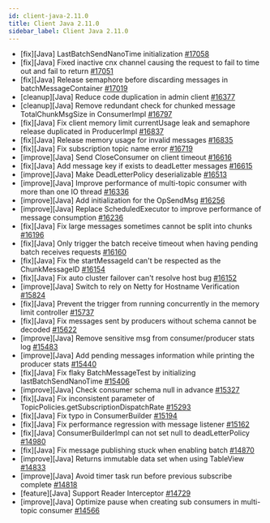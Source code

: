 ```yaml
---
id: client-java-2.11.0
title: Client Java 2.11.0 
sidebar_label: Client Java 2.11.0 
---
```


- [fix][Java] LastBatchSendNanoTime initialization [#17058](https://github.com/apache/pulsar/pull/17058)
- [fix][Java] Fixed inactive cnx channel causing the request to fail to time out and fail to return [#17051](https://github.com/apache/pulsar/pull/17051)
- [fix][Java] Release semaphore before discarding messages in batchMessageContainer [#17019](https://github.com/apache/pulsar/pull/17019)
- [cleanup][Java] Reduce code duplication in admin client [#16377](https://github.com/apache/pulsar/pull/16377)
- [cleanup][Java] Remove redundant check for chunked message TotalChunkMsgSize in ConsumerImpl [#16797](https://github.com/apache/pulsar/pull/16797)
- [fix][Java] Fix client memory limit currentUsage leak and semaphore release duplicated in ProducerImpl [#16837](https://github.com/apache/pulsar/pull/16837)
- [fix][Java] Release memory usage for invalid messages [#16835](https://github.com/apache/pulsar/pull/16835)
- [fix][Java] Fix subscription topic name error [#16719](https://github.com/apache/pulsar/pull/16719)
- [improve][Java] Send CloseConsumer on client timeout [#16616](https://github.com/apache/pulsar/pull/16616)
- [fix][Java] Add message key if exists to deadLetter messages [#16615](https://github.com/apache/pulsar/pull/16615)
- [improve][Java] Make DeadLetterPolicy deserializable [#16513](https://github.com/apache/pulsar/pull/16513)
- [improve][Java] Improve performance of multi-topic consumer with more than one IO thread [#16336](https://github.com/apache/pulsar/pull/16336)
- [improve][Java] Add initialization for the OpSendMsg [#16256](https://github.com/apache/pulsar/pull/16256)
- [improve][Java] Replace ScheduledExecutor to improve performance of message consumption [#16236](https://github.com/apache/pulsar/pull/16236)
- [fix][Java] Fix large messages sometimes cannot be split into chunks [#16196](https://github.com/apache/pulsar/pull/16196)
- [fix][Java] Only trigger the batch receive timeout when having pending batch receives requests [#16160](https://github.com/apache/pulsar/pull/16160)
- [fix][Java] Fix the startMessageId can't be respected as the ChunkMessageID [#16154](https://github.com/apache/pulsar/pull/16154)
- [fix][Java] Fix auto cluster failover can't resolve host bug [#16152](https://github.com/apache/pulsar/pull/16152)
- [improve][Java] Switch to rely on Netty for Hostname Verification [#15824](https://github.com/apache/pulsar/pull/15824)
- [fix][Java] Prevent the trigger from running concurrently in the memory limit controller [#15737](https://github.com/apache/pulsar/pull/15737)
- [fix][Java] Fix messages sent by producers without schema cannot be decoded [#15622](https://github.com/apache/pulsar/pull/15622)
- [improve][Java] Remove sensitive msg from consumer/producer stats log [#15483](https://github.com/apache/pulsar/pull/15483)
- [improve][Java] Add pending messages information while printing the producer stats [#15440](https://github.com/apache/pulsar/pull/15440)
- [fix][Java] Fix flaky BatchMessageTest by initializing lastBatchSendNanoTime [#15406](https://github.com/apache/pulsar/pull/15406)
- [improve][Java] Check consumer schema null in advance [#15327](https://github.com/apache/pulsar/pull/15327)
- [fix][Java] Fix inconsistent parameter of TopicPolicies.getSubscriptionDispatchRate [#15293](https://github.com/apache/pulsar/pull/15293)
- [fix][Java] Fix typo in ConsumerBuilder [#15194](https://github.com/apache/pulsar/pull/15194)
- [fix][Java] Fix performance regression with message listener [#15162](https://github.com/apache/pulsar/pull/15162)
- [fix][Java] ConsumerBuilderImpl can not set null to deadLetterPolicy [#14980](https://github.com/apache/pulsar/pull/14980)
- [fix][Java] Fix message publishing stuck when enabling batch [#14870](https://github.com/apache/pulsar/pull/14870)
- [improve][Java] Returns immutable data set when using TableView [#14833](https://github.com/apache/pulsar/pull/14833)
- [improve][Java] Avoid timer task run before previous subscribe complete [#14818](https://github.com/apache/pulsar/pull/14818)
- [feature][Java] Support Reader Interceptor [#14729](https://github.com/apache/pulsar/pull/14729)
- [improve][Java] Optimize pause when creating sub consumers in multi-topic consumer [#14566](https://github.com/apache/pulsar/pull/14566)